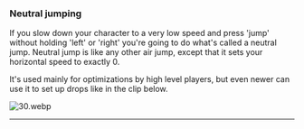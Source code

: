 <a name="neutral-jumping"/>

### Neutral jumping ###

If you slow down your character to a very low speed and press 'jump' without holding 'left' or 'right' you're going to do what's called a neutral jump. Neutral jump is like any other air jump, except that it sets your horizontal speed to exactly 0.

It's used mainly for optimizations by high level players, but even newer can use it to set up drops like in the clip below.

![30.webp](dustforceguide/Resources/30.webp)

- - - -
